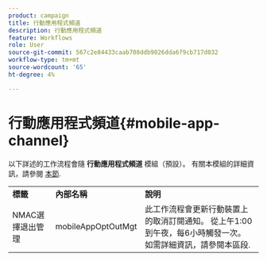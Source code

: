 ```yaml
---
product: campaign
title: 行動應用程式頻道
description: 行動應用程式頻道
feature: Workflows
role: User
source-git-commit: 567c2e84433caab708ddb9026dda6f9cb717d032
workflow-type: tm+mt
source-wordcount: '65'
ht-degree: 4%

---
```



# 行動應用程式頻道{#mobile-app-channel}

以下詳述的工作流程會隨 **行動應用程式頻道** 模組（預設）。 有關本模組的詳細資訊，請參閱 [本節](../../v8/send/push.md).

<table> 
 <tbody> 
  <tr> 
   <td> <strong>標籤</strong><br /> </td> 
   <td> <strong>內部名稱</strong><br /> </td> 
   <td> <strong>說明</strong><br /> </td> 
  </tr> 
  <tr> 
   <td> <span class="uicontrol">NMAC選擇退出管理</span> <br /> </td> 
   <td> <span class="uicontrol">mobileAppOptOutMgt</span> <br /> </td> 
   <td> 此工作流程會更新行動裝置上的取消訂閱通知。 從上午1:00到午夜，每6小時觸發一次。 如需詳細資訊，請參閱本區段</a>.<br /> </td> 
  </tr> 
 </tbody> 
</table>


